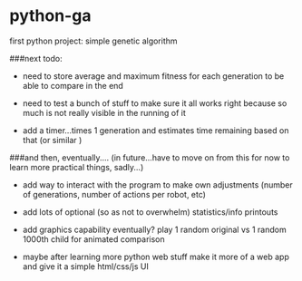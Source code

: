 # python-ga
first python project: simple genetic algorithm


###next todo:

* need to store average and maximum fitness for each generation to be able to compare in the end

* need to test a bunch of stuff to make sure it all works right because so much is not really visible in the running of it

* add a timer...times 1 generation and estimates time remaining based on that (or similar <idea class=""></idea>)


###and then, eventually.... (in future...have to move on from this for now to learn more practical things, sadly...)

* add way to interact with the program to make own adjustments (number of generations, number of actions per robot, etc)

* add lots of optional (so as not to overwhelm) statistics/info printouts

* add graphics capability eventually?  play 1 random original vs 1 random 1000th child for animated comparison 

* maybe after learning more python web stuff make it more of a web app and give it a simple html/css/js UI